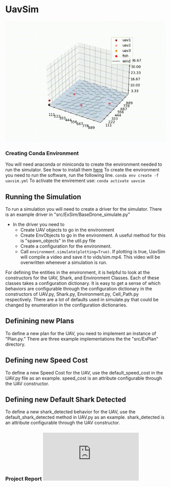 # UavSim

![Change Altitude Plan](https://github.com/rmaksymiuk/UavSim/blob/main/demos/UavSim.gif)

### Creating Conda Environment
You will need anaconda or miniconda to create the environment needed to run the simulator. See how to install them [here](https://docs.conda.io/en/latest/miniconda.html)
To create the environment you need to run the software, run the following line.
`conda env create -f uavsim.yml`
To activate the envirement use: `conda activate uavsim`

## Running the Simulation
To run a simulation you will need to create a driver for the simulator. There is an example driver in "src/ExSim/BaseDrone_simulate.py"
- In the driver you need to
  - Create UAV objects to go in the environment
  - Create EnvObjects to go in the environment. A useful method for this is "spawn_objects" in the util.py file
  - Create a configuration for the environment. 
  - Call `environment.simulate(plotting=True)`. If plotting is true, UavSim will compile a video and save it to vids/sim.mp4. This video will be overwritten whenever a simulation is run.

For defining the entities in the environment, it is helpful to look at the constructors for the UAV, Shark, and Environment Classes. Each of these classes takes a configuration dictionary. It is easy to get a sense of which behaviors are configurable through the configuration dictionary in the constructors of UAV.py, Shark.py, Environment.py, Cell_Path.py respectively. There are a lot of defaults used in simulate.py that could be changed by enumeration in the configuration dictionaries.


## Definining new Plans
To define a new plan for the UAV, you need to implement an instance of "Plan.py." There are three example implementations the the "src/ExPlan" directory.

## Defining new Speed Cost
To define a new Speed Cost for the UAV, use the default_speed_cost in the UAV.py file as an example. 
speed_cost is an attribute configurable through the UAV constructor.

## Defining new Default Shark Detected
To define a new shark_detected behavior for the UAV, use the default_shark_detected method in UAV.py as an example.
shark_detected is an attribute configurable through the UAV constructor.

### Project Report ![Here](https://github.com/rmaksymiuk/UavSim/blob/main/UAVSIM.pdf)

